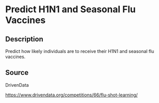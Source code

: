 # Predict H1N1 and Seasonal Flu Vaccines

## Description
Predict how likely individuals are to receive their H1N1 and seasonal flu vaccines.

## Source
DrivenData

https://www.drivendata.org/competitions/66/flu-shot-learning/



